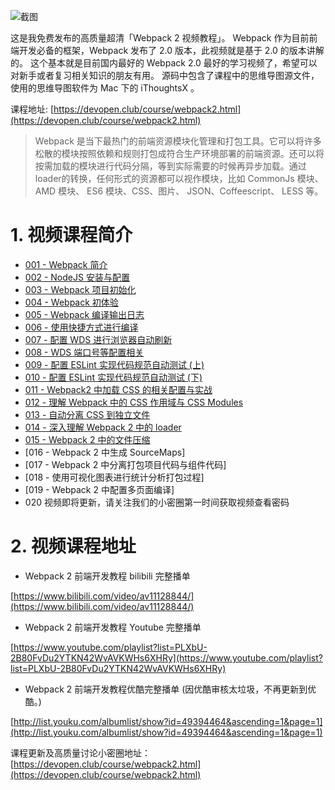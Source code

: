 ![截图](http://7xqdjc.com1.z0.glb.clouddn.com/blog_4ae6902fe08507b1e5eb63832c82b188.png)

这是我免费发布的高质量超清「Webpack 2 视频教程」。
Webpack 作为目前前端开发必备的框架，Webpack 发布了 2.0 版本，此视频就是基于 2.0 的版本讲解的。
这个基本就是目前国内最好的 Webpack 2.0 最好的学习视频了，希望可以对新手或者复习相关知识的朋友有用。
源码中包含了课程中的思维导图源文件，使用的思维导图软件为 Mac 下的 iThoughtsX 。

课程地址: [https://devopen.club/course/webpack2.html](https://devopen.club/course/webpack2.html)

> Webpack 是当下最热门的前端资源模块化管理和打包工具。它可以将许多松散的模块按照依赖和规则打包成符合生产环境部署的前端资源。还可以将按需加载的模块进行代码分隔，等到实际需要的时候再异步加载。通过loader的转换，任何形式的资源都可以视作模块，比如 CommonJs 模块、 AMD 模块、 ES6 模块、CSS、图片、 JSON、Coffeescript、 LESS 等。

# 1. 视频课程简介

* [001 - Webpack 简介](http://v.youku.com/v_show/id_XMjY4MzM5MjM2OA==.html)
* [002 - NodeJS 安装与配置](http://v.youku.com/v_show/id_XMjY4MzUwODcwMA==.html)
* [003 - Webpack 项目初始化](http://v.youku.com/v_show/id_XMjY4MzUxNzMyOA==.html)
* [004 - Webpack 初体验](http://v.youku.com/v_show/id_XMjY4NTM0NTYyMA==.html)
* [005 - Webpack 编译输出日志](http://v.youku.com/v_show/id_XMjY4NTM0NjA0MA==.html)
* [006 - 使用快捷方式进行编译](http://v.youku.com/v_show/id_XMjY4NTM4MTk4OA==.html)
* [007 - 配置 WDS 进行浏览器自动刷新](http://v.youku.com/v_show/id_XMjY5NTg4NzU4OA==.html)
* [008 - WDS 端口号等配置相关](http://v.youku.com/v_show/id_XMjcwMTc2MDQ1Ng==.html)
* [009 - 配置 ESLint 实现代码规范自动测试 (上)](http://v.youku.com/v_show/id_XMjcyMjU3MjI3Mg==.html)
* [010 - 配置 ESLint 实现代码规范自动测试 (下)](http://v.youku.com/v_show/id_XMjcyMjYyODQ2NA==.html)
* [011 - Webpack2 中加载 CSS 的相关配置与实战](http://v.youku.com/v_show/id_XMjc0NTI5Njk4MA==.html)
* [012 - 理解 Webpack 中的 CSS 作用域与 CSS Modules](http://v.youku.com/v_show/id_XMjc0Nzg2NzcxNg==.html)
* [013 - 自动分离 CSS 到独立文件](http://v.youku.com/v_show/id_XMjc2ODU1MjY0NA==.html)
* [014 - 深入理解 Webpack 2 中的 loader](http://v.youku.com/v_show/id_XMjc4NzY1NDIzMg==.html)
* [015 - Webpack 2 中的文件压缩](http://v.youku.com/v_show/id_XMjgwNTg3NzQ2NA==.html)
* [016 - Webpack 2 中生成 SourceMaps]
* [017 - Webpack 2 中分离打包项目代码与组件代码]
* [018 - 使用可视化图表进行统计分析打包过程]
* [019 - Webpack 2 中配置多页面编译]
* 020 视频即将更新，请关注我们的小密圈第一时间获取视频查看密码

# 2. 视频课程地址

* Webpack 2 前端开发教程 bilibili 完整播单

[https://www.bilibili.com/video/av11128844/](https://www.bilibili.com/video/av11128844/)


* Webpack 2 前端开发教程 Youtube 完整播单

[https://www.youtube.com/playlist?list=PLXbU-2B80FvDu2YTKN42WvAVKWHs6XHRy](https://www.youtube.com/playlist?list=PLXbU-2B80FvDu2YTKN42WvAVKWHs6XHRy)

* Webpack 2 前端开发教程优酷完整播单 (因优酷审核太垃圾，不再更新到优酷。)

[http://list.youku.com/albumlist/show?id=49394464&ascending=1&page=1](http://list.youku.com/albumlist/show?id=49394464&ascending=1&page=1)


课程更新及高质量讨论小密圈地址：[https://devopen.club/course/webpack2.html](https://devopen.club/course/webpack2.html)

